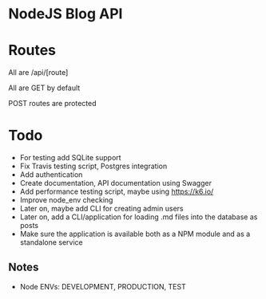 # NodeJS Blog API

# Routes

All are /api/[route]

All are GET by default

POST routes are protected

# Todo

* For testing add SQLite support
* Fix Travis testing script, Postgres integration
* Add authentication
* Create documentation, API documentation using Swagger
* Add performance testing script, maybe using https://k6.io/
* Improve node_env checking
* Later on, maybe add CLI for creating admin users
* Later on, add a CLI/application for loading .md files into the database as posts
* Make sure the application is available both as a NPM module and as a standalone service

## Notes

* Node ENVs: DEVELOPMENT, PRODUCTION, TEST
